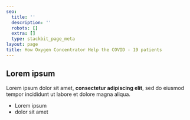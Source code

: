```yaml
---
seo:
  title: ''
  description: ''
  robots: []
  extra: []
  type: stackbit_page_meta
layout: page
title: How Oxygen Concentrator Help the COVID - 19 patients
---
```

## Lorem ipsum

Lorem ipsum dolor sit amet, **consectetur adipiscing elit**, sed do eiusmod tempor incididunt ut labore et dolore magna aliqua.

- Lorem ipsum
- dolor sit amet